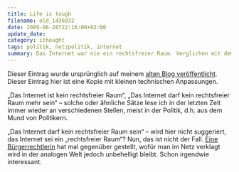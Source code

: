 ```yaml
---
title: Life is tough
filename: old_1436932
date: 2009-06-28T22:16:00+02:00
update_date:
category: ithought
tags: politik, netzpolitik, internet
summary: Das Internet war nie ein rechtsfreier Raum. Verglichen mit dem Netz ist das restliche Leben ein rechtsfreier Raum.
---
```

Dieser Eintrag wurde ursprünglich auf meinem [alten Blog veröffentlicht](https://stu.blogger.de/stories/1436932/). Dieser Eintrag hier ist eine Kopie mit kleinen technischen Anpassungen.

„Das Internet ist kein rechtsfreier Raum“, „Das Internet darf kein rechtsfreier Raum mehr sein“ – solche oder ähnliche Sätze lese ich in der letzten Zeit immer wieder an verschiedenen Stellen, meist in der Politik, d.h. aus dem Mund von Politikern.

„Das Internet darf kein rechtsfreier Raum sein“ – wird hier nicht suggeriert, das Internet sei ein „rechtsfreier Raum“? Nun, das ist nicht der Fall. [Eine Bürgerrechtlerin](https://www.heise.de/tp/r4/artikel/30/30569/1.html) hat mal gegenüber gestellt, wofür man im Netz verklagt wird in der analogen Welt jedoch unbehelligt bleibt. Schon irgendwie interessant.
